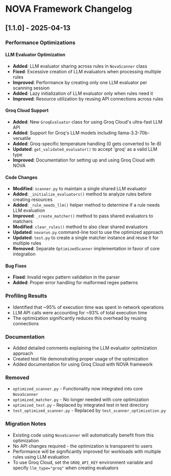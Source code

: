 # NOVA Framework Changelog

## [1.1.0] - 2025-04-13

### Performance Optimizations

#### LLM Evaluator Optimization
- **Added**: LLM evaluator sharing across rules in `NovaScanner` class
- **Fixed**: Excessive creation of LLM evaluators when processing multiple rules
- **Improved**: Performance by creating only one LLM evaluator per scanning session
- **Added**: Lazy initialization of LLM evaluator only when rules need it
- **Improved**: Resource utilization by reusing API connections across rules

#### Groq Cloud Support
- **Added**: New `GroqEvaluator` class for using Groq Cloud's ultra-fast LLM API
- **Added**: Support for Groq's LLM models including llama-3.3-70b-versatile
- **Added**: Groq-specific temperature handling (0 gets converted to 1e-8)
- **Updated**: `get_validated_evaluator()` to accept 'groq' as a valid LLM type
- **Improved**: Documentation for setting up and using Groq Cloud with NOVA

#### Code Changes
- **Modified**: `scanner.py` to maintain a single shared LLM evaluator
- **Added**: `_initialize_evaluators()` method to analyze rules before creating resources
- **Added**: `_rule_needs_llm()` helper method to determine if a rule needs LLM evaluation
- **Improved**: `_create_matcher()` method to pass shared evaluators to matchers
- **Modified**: `clear_rules()` method to also clear shared evaluators
- **Updated**: `novarun.py` command-line tool to use the optimized approach
- **Updated**: `test.py` to create a single matcher instance and reuse it for multiple rules
- **Removed**: Separate `OptimizedScanner` implementation in favor of core integration

#### Bug Fixes
- **Fixed**: Invalid regex pattern validation in the parser
- **Added**: Proper error handling for malformed regex patterns

### Profiling Results
- Identified that ~95% of execution time was spent in network operations
- LLM API calls were accounting for ~93% of total execution time
- The optimization significantly reduces this overhead by reusing connections

### Documentation
- Added detailed comments explaining the LLM evaluator optimization approach
- Created test file demonstrating proper usage of the optimization
- Added documentation for using Groq Cloud with NOVA framework

### Removed
- `optimized_scanner.py` - Functionality now integrated into core `NovaScanner`
- `optimized_matcher.py` - No longer needed with core optimization
- `optimized_test.py` - Replaced by integrated test in test directory
- `test_optimized_scanner.py` - Replaced by `test_scanner_optimization.py`

### Migration Notes
- Existing code using `NovaScanner` will automatically benefit from this optimization
- No API changes required - the optimization is transparent to users
- Performance will be significantly improved for workloads with multiple rules using LLM evaluation
- To use Groq Cloud, set the `GROQ_API_KEY` environment variable and specify `llm_type="groq"` when creating evaluators